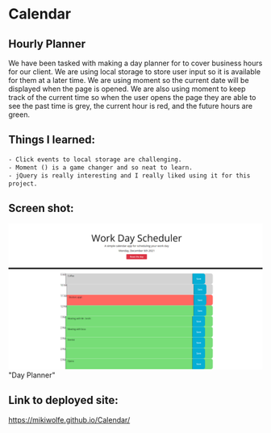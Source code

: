 # Calendar

## Hourly Planner 

We have been tasked with making a day planner for to cover business hours for our client. We are using local storage to store user input so it is available for them at a later time.  We are using moment so the current date will be displayed when the page is opened. We are also using moment to keep track of the current time so when the user opens the page they are able to see the past time is grey, the current hour is red, and the future hours are green.  

## Things I learned:
    - Click events to local storage are challenging.  
    - Moment () is a game changer and so neat to learn. 
    - jQuery is really interesting and I really liked using it for this project. 

## Screen shot: 
![ScreenShot](https://raw.githubusercontent.com/MikiWolfe/Calendar/main/image/ScreenShot.jpeg)"Day Planner"

## Link to deployed site:
https://mikiwolfe.github.io/Calendar/